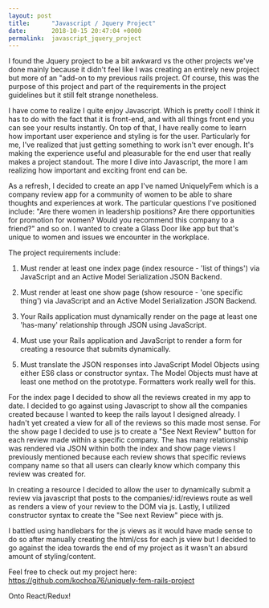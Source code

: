 ```yaml
---
layout: post
title:      "Javascript / Jquery Project"
date:       2018-10-15 20:47:04 +0000
permalink:  javascript_jquery_project
---
```



I found the Jquery project to be a bit awkward vs the other projects we've done mainly because it didn't feel like I was creating an entirely new project but more of an "add-on to my previous rails project. Of course, this was the purpose of this project and part of the requirements in the project guidelines but it still felt strange nonetheless.

I  have come to realize I quite enjoy Javascript. Which is pretty cool! I think it has to do with the fact that it is front-end, and with all things front end you can see your results instantly. On top of that, I have really come to learn how important user experience and styling is for the user. Particularly for me, I've realized that  just getting something to work isn't ever enough. It's making the experience useful and pleasurable for the end user that really makes a project standout. The more I dive into Javascript, the more I am realizing how important and exciting front end can be. 

As a refresh, I decided to create an app I've named UniquelyFem which is a company review app for a community of women to be able to share thoughts and experiences at work. The particular questions I've positioned include: "Are there women in leadership positions? Are there opportunities for promotion for women? Would you recommend this company to a friend?" and so on. I wanted to create a Glass Door like app but that's unique to women and issues we encounter in the workplace. 

The project requirements include: 

1. Must render at least one index page (index resource - 'list of things') via JavaScript and an Active Model Serialization JSON Backend.

2. Must render at least one show page (show resource - 'one specific thing') via JavaScript and an Active Model Serialization JSON Backend.

3. Your Rails application must dynamically render on the page at least one 'has-many' relationship through JSON using JavaScript.

4. Must use your Rails application and JavaScript to render a form for creating a resource that submits dynamically.

5. Must translate the JSON responses into JavaScript Model Objects using either ES6 class or constructor syntax. The Model Objects must have at least one method on the prototype. Formatters work really well for this.

For the index page I decided to show all the reviews created in my app to date. I decided to go against using Javascript to show all the companies created because I wanted to keep the rails layout I designed already. I hadn't yet created a view for all of the reviews so this made most sense. For the show page I decided to use js to create a "See Next Review" button for each review made within a specific company. The has many relationship was rendered via JSON within both the index and show page views I previously mentioned because each review shows that specific reviews company name so that all users can clearly know which company this review was created for. 

In creating a resource I decided to allow the user to dynamically submit a review via javascript that posts to the companies/:id/reviews route as well as renders a view of your review to the DOM via js.  Lastly, I utilized constructor syntax to create the "See next Review" piece with js. 

I battled using handlebars for the js views as it would have made sense to do so after manually creating the html/css for each js view but I decided to go against the idea towards the end of my project as it wasn't an absurd amount of styling/content. 

Feel free to check out my project here: https://github.com/kochoa76/uniquely-fem-rails-project 

Onto React/Redux! 

